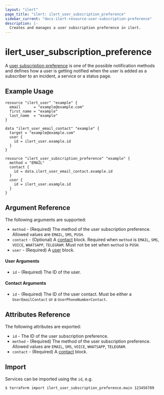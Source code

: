 ```yaml
---
layout: "ilert"
page_title: "ilert: ilert_user_subscription_preference"
sidebar_current: "docs-ilert-resource-user-subscription-preference"
description: |-
  Creates and manages a user subscription preference in ilert.
---
```


# ilert_user_subscription_preference

A [user subscription preference](https://api.ilert.com/api-docs/#tag/Notification-Preferences) is one of the possible notification methods and defines how a user is getting notified when the user is added as a subscriber to an incident, a service or a status page.

## Example Usage

```hcl
resource "ilert_user" "example" {
  email      = "example@example.com"
  first_name = "example"
  last_name  = "example"
}

data "ilert_user_email_contact" "example" {
  target = "example@example.com"
  user {
    id = ilert_user.example.id
  }
}

resource "ilert_user_subscription_preference" "example" {
  method = "EMAIL"
  contact {
    id = data.ilert_user_email_contact.example.id
  }
  user {
    id = ilert_user.example.id
  }
}
```

## Argument Reference

The following arguments are supported:

- `method` - (Required) The method of the user subscription preference. Allowed values are `EMAIL`, `SMS`, `PUSH`.
- `contact` - (Optional) A [contact](#contact-arguments) block. Required when `method` is `EMAIL`, `SMS`, `VOICE`, `WHATSAPP`, `TELEGRAM`. Must not be set when `method` is `PUSH`.
- `user` - (Required) A [user](#user-arguments) block.

#### User Arguments

- `id` - (Required) The ID of the user.

#### Contact Arguments

- `id` - (Required) The ID of the user contact. Must be either a `UserEmailContact` or a `UserPhoneNumberContact`.

## Attributes Reference

The following attributes are exported:

- `id` - The ID of the user subscription preference.
- `method` - (Required) The method of the user subscription preference. Allowed values are `EMAIL`, `SMS`, `VOICE`, `WHATSAPP`, `TELEGRAM`.
- `contact` - (Required) A [contact](#contact-arguments) block.

## Import

Services can be imported using the `id`, e.g.

```sh
$ terraform import ilert_user_subscription_preference.main 123456789
```

